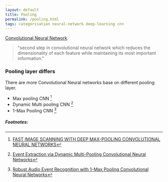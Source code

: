 ```yaml
---
layout: default
title: Pooling
permalink: /pooling.html
tags: categorisation neural-network deep-learning cnn
---
```

 
[Convolutional Neural Network]({{site.url}}{{site.prod}}/convolutional-neural-network.html)
  
> "second step in convolutional neural network which reduces the dimensionality of each feature while maintaining its most important information."

### Pooling layer differs

There are more Convolutional Neural networks base on different pooling layer.

- Max pooling CNN [^3]
- Dynamic Multi pooling CNN [^2]
- 1-Max Pooling CNN [^4]

##### Footnotes:
  
[^1]: [missinglink.ai](https://missinglink.ai/guides/neural-network-concepts/complete-guide-artificial-neural-networks/)
[^2]: [Event Extraction via Dynamic Multi-Pooling Convolutional Neural Networks](https://www.aclweb.org/anthology/P15-1017.pdf)
[^3]: [FAST IMAGE SCANNING WITH DEEP MAX-POOLING CONVOLUTIONAL NEURAL NETWORKS](https://ieeexplore.ieee.org/stamp/stamp.jsp?tp=&arnumber=6738831)
[^4]: [Robust Audio Event Recognition with 1-Max Pooling Convolutional Neural Networks](https://arxiv.org/pdf/1604.06338.pdf)

